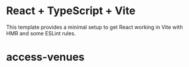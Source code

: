 # React + TypeScript + Vite

This template provides a minimal setup to get React working in Vite with HMR and some ESLint rules.
# access-venues
